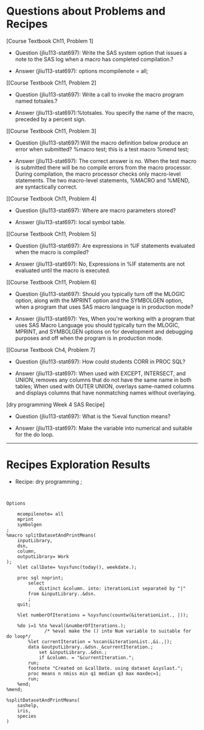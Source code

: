
# Questions about Problems and Recipes



[Course Textbook Ch11, Problem 1]
* Question (jliu113-stat697): Write the SAS system option that issues a note to the SAS log when a macro has completed compilation.?
- Answer (jliu113-stat697): options mcompilenote = all;



[[Course Textbook Ch11, Problem 2]
* Question (jliu113-stat697): Write a call to invoke the macro program named totsales.?
- Answer (jliu113-stat697):%totsales. You specify the name of the macro, preceded by a percent sign.



[[Course Textbook Ch11, Problem 3]
* Question (jliu113-stat697):Will the macro definition below produce an error when submitted?
             %macro test;
             this is a test macro
             %mend test;
- Answer (jliu113-stat697): The correct answer is no. When the test macro is submitted there will be no compile errors from the macro processor. During compilation, the macro processor checks only macro-level statements. The two macro-level statements, %MACRO and %MEND, are syntactically correct.



[[Course Textbook Ch11, Problem 4]
* Question (jliu113-stat697): Where are macro parameters stored?  
- Answer (jliu113-stat697): local symbol table.



[[Course Textbook Ch11, Problem 5]
* Question (jliu113-stat697): Are expressions in %IF statements evaluated when the macro is compiled?
- Answer (jliu113-stat697): No, Expressions in %IF statements are not evaluated until the macro is executed.



[[Course Textbook Ch11, Problem 6]
* Question (jliu113-stat697): Should you typically turn off the MLOGIC option, along with the MPRINT option and the SYMBOLGEN option, when a program that uses SAS macro language is in production mode?
- Answer (jliu113-stat697): Yes, When you're working with a program that uses SAS Macro Language you should typically turn the MLOGIC, MPRINT, and SYMBOLGEN options on for development and debugging purposes and off when the program is in production mode.



[[Course Textbook Ch4, Problem 7]
* Question (jliu113-stat697): How could students CORR in PROC SQL?
- Answer (jliu113-stat697):  When used with EXCEPT, INTERSECT, and UNION, removes any columns that do not have the same name in both tables; When used with OUTER UNION, overlays  same-named columns and displays columns that have nonmatching names without overlaying.                                                                                                                                                                                                                                          



[dry programming Week 4 SAS Recipe]
* Question (jliu113-stat697): What is the  %eval function means?
- Answer (jliu113-stat697):  Make the variable into numerical and suitable for the do loop.



***



# Recipes Exploration Results

* Recipe: dry programming ;

```


Options

    mcompilenote= all
	mprint
	symbolgen
;
%macro splitDatasetAndPrintMeans(
    inputLibrary, 
	dsn,
	column,
	outputLibrary= Work
);
    %let callDate= %sysfunc(today(), weekdate.);

	proc sql noprint;
	    select
		    distinct &column. into: iterationList separated by "|"
		from &inputLibrary..&dsn.
		;
	quit;

	%let numberOfIterations = %sysfunc(countw(&iterationList., |));

	%do i=1 %to %eval(&numberOfIterations.); 
              /* %eval make the () into Num variable to suitable for do loop*/
        %let currentIteration = %scan(&iterationList.,&i.,|);
		data &outputLibrary..&dsn._&currentIteration.;
		    set &inputLibrary..&dsn.;
			if &column. = "&currentIteration.";
		run;
		footnote "Created on &callDate. using dataset &syslast.";
		proc means n nmiss min q1 median q3 max maxdec=1;
		run;
	%end;
%mend;
	
%splitDatasetAndPrintMeans(
    sashelp, 
	iris,
	species
)



```
